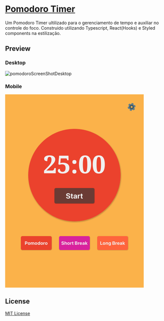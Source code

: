 # [Pomodoro Timer]()
Um Pomodoro Timer ultilizado para o gerenciamento de tempo e auxiliar no controle do foco. Construido utilizando Typescript, React(Hooks) e Styled components na estilização.

## Preview

### Desktop
![pomodoroScreenShotDesktop](./public/pomogif.gif)

### Mobile
![pomodoroScreenShotMobile](./public/screenShot.png)

## License
[MIT License](./LICENSE)